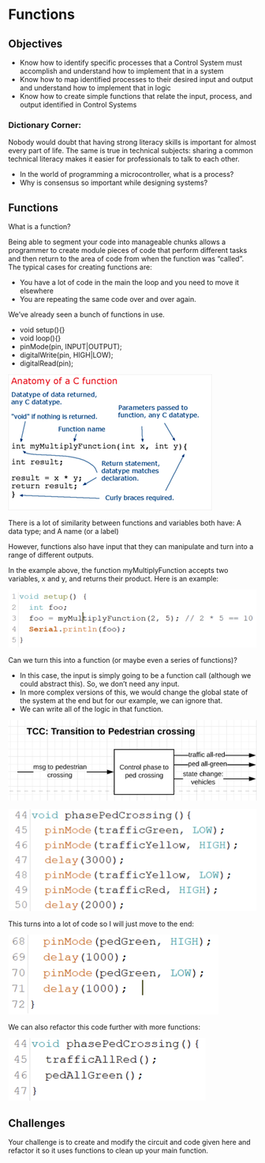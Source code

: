 # Functions

## Objectives

* Know how to identify specific processes that a Control System must accomplish and understand how to implement that in a system
* Know how to map identified processes to their desired input and output and understand how to implement that in logic 
* Know how to create simple functions that relate the input, process, and output identified in Control Systems

### Dictionary Corner:

Nobody would doubt that having strong literacy skills is important for almost every part of life. The same is true in technical subjects: sharing a common technical literacy makes it easier for professionals to talk to each other. 

* In the world of programming a microcontroller, what is a process? 
* Why is consensus so important while designing systems? 



## Functions

What is a function? 

Being able to segment your code into manageable chunks allows a programmer to create module pieces of code that perform different tasks and then return to the area of code from when the function was “called”. The typical cases for creating functions are: 

* You have a lot of code in the main the loop and you need to move it elsewhere
* You are repeating the same code over and over again. 

We’ve already seen a bunch of functions in use. 
* void setup(){}
* void loop(){}
* pinMode(pin, INPUT|OUTPUT);
* digitalWrite(pin, HIGH|LOW);
* digitalRead(pin);

![](img/2021-10-10-13-20-07.png)

There is a lot of similarity between functions and variables both have: 
A data type; and
A name (or a label)

However, functions also have input that they can manipulate and turn into a range of different outputs. 

In the example above, the function myMultiplyFunction accepts two variables, x and y, and returns their product. Here is an example: 


![](img/2021-10-10-13-20-33.png)

Can we turn this into a function (or maybe even a series of functions)? 
* In this case, the input is simply going to be a function call (although we could abstract this). So, we don’t need any input. 
* In more complex versions of this, we would change the global state of the system at the end but for our example, we can ignore that. 
* We can write all of the logic in that function.


![](img/2021-10-10-13-21-12.png)

![](img/2021-10-10-13-21-51.png)

This turns into a lot of code so I will just move to the end: 

![](img/2021-10-10-13-22-35.png)


We can also refactor this code further with more functions: 

![](img/2021-10-10-13-23-03.png)

## Challenges

Your challenge is to create and modify the circuit and code given here and refactor it so it uses functions to clean up your main function. 
